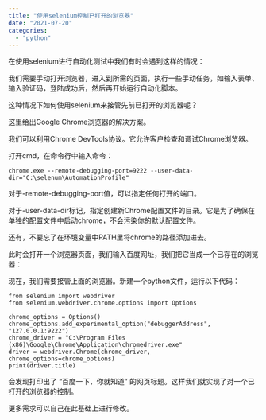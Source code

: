 ```yaml
---
title: "使用selenium控制已打开的浏览器"
date: "2021-07-20"
categories: 
  - "python"
---
```


在使用selenium进行自动化测试中我们有时会遇到这样的情况：

我们需要手动打开浏览器，进入到所需的页面，执行一些手动任务，如输入表单、输入验证码，登陆成功后，然后再开始运行自动化脚本。

这种情况下如何使用selenium来接管先前已打开的浏览器呢？

这里给出Google Chrome浏览器的解决方案。

我们可以利用Chrome DevTools协议。它允许客户检查和调试Chrome浏览器。

打开cmd，在命令行中输入命令：

```
chrome.exe --remote-debugging-port=9222 --user-data-dir="C:\selenum\AutomationProfile"

```

对于-remote-debugging-port值，可以指定任何打开的端口。

对于-user-data-dir标记，指定创建新Chrome配置文件的目录。它是为了确保在单独的配置文件中启动chrome，不会污染你的默认配置文件。

还有，不要忘了在环境变量中PATH里将chrome的路径添加进去。

此时会打开一个浏览器页面，我们输入百度网址，我们把它当成一个已存在的浏览器：

现在，我们需要接管上面的浏览器。新建一个python文件，运行以下代码：

```
from selenium import webdriver
from selenium.webdriver.chrome.options import Options
 
chrome_options = Options()
chrome_options.add_experimental_option("debuggerAddress", "127.0.0.1:9222")
chrome_driver = "C:\Program Files (x86)\Google\Chrome\Application\chromedriver.exe"
driver = webdriver.Chrome(chrome_driver, chrome_options=chrome_options)
print(driver.title)
```

会发现打印出了 “百度一下，你就知道” 的网页标题。这样我们就实现了对一个已打开的浏览器的控制。

更多需求可以自己在此基础上进行修改。
